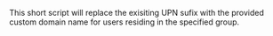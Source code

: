 This short script will replace the exisiting UPN sufix with the provided custom domain name for users residing in the specified group.
